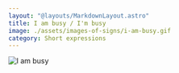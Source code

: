 ```yaml
---
layout: "@layouts/MarkdownLayout.astro"
title: I am busy / I'm busy
image: ./assets/images-of-signs/i-am-busy.gif
category: Short expressions
---
```


![I am busy](@signs/i-am-busy.gif)
